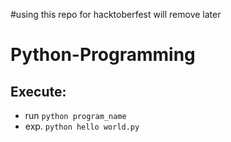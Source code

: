 #using this repo for hacktoberfest will remove later

# Python-Programming

## Execute:

- run ```python program_name```
- exp. ```python hello world.py```
